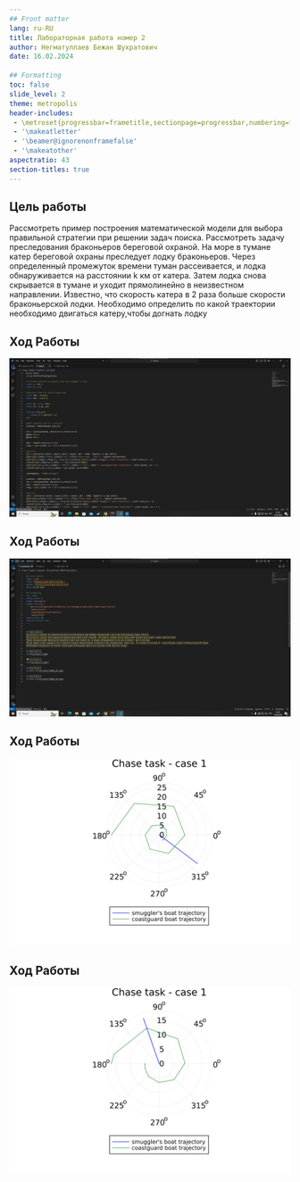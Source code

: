 ```yaml
---
## Front matter
lang: ru-RU
title: Лабораторная работа номер 2
author: Негматуллаев Бежан Шухратович
date: 16.02.2024

## Formatting
toc: false
slide_level: 2
theme: metropolis
header-includes: 
 - \metroset{progressbar=frametitle,sectionpage=progressbar,numbering=fraction}
 - '\makeatletter'
 - '\beamer@ignorenonframefalse'
 - '\makeatother'
aspectratio: 43
section-titles: true
---
```



## Цель работы
Рассмотреть пример построения математической модели для выбора правильной стратегии при решении задач поиска.
Рассмотреть задачу преследования браконьеров береговой охраной. На море в тумане катер береговой охраны преследует лодку браконьеров.
Через определенный промежуток времени туман рассеивается, и лодка обнаруживается на расстоянии k км от катера. 
Затем лодка снова скрывается в тумане и уходит прямолинейно в неизвестном направлении. Известно, что скорость катера в 2 раза больше скорости браконьерской лодки.
Необходимо определить по какой траектории необходимо двигаться катеру,чтобы догнать лодку

## Ход Работы 
![3](Screens/3.png)

## Ход Работы
![2](Screens/2.png)

## Ход Работы
![lab02_01](Screens/lab02_01.png)

## Ход Работы
![lab02_02](Screens/lab02_02.png)
